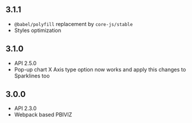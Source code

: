 ## 3.1.1
* `@babel/polyfill` replacement by `core-js/stable`
* Styles optimization

## 3.1.0
* API 2.5.0
* Pop-up chart X Axis type option now works and apply this changes to Sparklines too

## 3.0.0
* API 2.3.0
* Webpack based PBIVIZ
